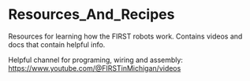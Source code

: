 # Resources_And_Recipes
Resources for learning how the FIRST robots work. Contains videos and docs that contain helpful info.  

Helpful channel for programing, wiring and assembly: https://www.youtube.com/@FIRSTinMichigan/videos
